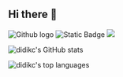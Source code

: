 ## Hi there 👋

![Github logo](https://img.shields.io/badge/github-blue?logo=github)
![Static Badge](https://img.shields.io/badge/copy_%7C_paste_%7C_edit_%7C_run-blue)
![](https://komarev.com/ghpvc/?username=didikc&label=views&color=blue)

![didikc's GitHub stats](https://github-readme-stats.vercel.app/api?username=didikc&theme=default&show_icons=true)

![didikc's top languages](https://github-readme-stats.vercel.app/api/top-langs/?username=didikc&layout=compact&theme=default)
